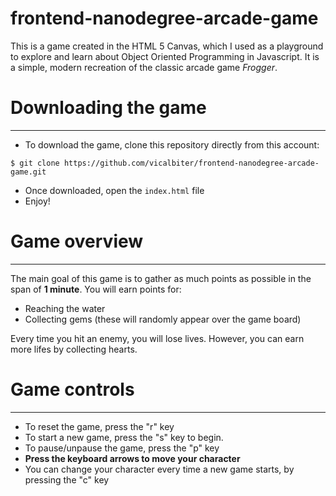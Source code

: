 frontend-nanodegree-arcade-game
===============================

This is a game created in the HTML 5 Canvas, which I used as a playground to explore and learn about Object Oriented Programming in Javascript. It is a simple, modern recreation of the classic arcade game _Frogger_.

# Downloading the game
***
* To download the game, clone this repository directly from this account:
```
$ git clone https://github.com/vicalbiter/frontend-nanodegree-arcade-game.git
```
* Once downloaded, open the `index.html` file
* Enjoy!

# Game overview
***
The main goal of this game is to gather as much points as possible in the span of **1 minute**. You will earn points for:

* Reaching the water
* Collecting gems (these will randomly appear over the game board)

Every time you hit an enemy, you will lose lives. However, you can earn more lifes by collecting hearts.

# Game controls
***
* To reset the game, press the "r" key
* To start a new game, press the "s" key to begin.
* To pause/unpause the game, press the "p" key
* **Press the keyboard arrows to move your character**
* You can change your character every time a new game starts, by pressing the "c" key

